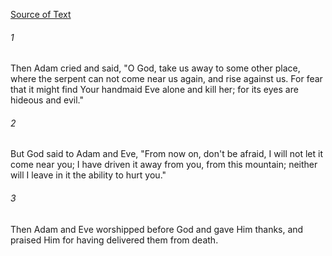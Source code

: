 [Source of Text](https://github.com/scrollmapper/bible_databases_deuterocanonical)

###### 1
Then Adam cried and said, "O God, take us away to some other place,
where the serpent can not come near us again, and rise against us.  For
fear that it might find Your handmaid Eve alone and kill her; for its
eyes are hideous and evil."

###### 2
But God said to Adam and Eve, "From now on, don't be afraid, I will
not let it come near you; I have driven it away from you, from this
mountain; neither will I leave in it the ability to hurt you."

###### 3
Then Adam and Eve worshipped before God and gave Him thanks, and
praised Him for having delivered them from death.